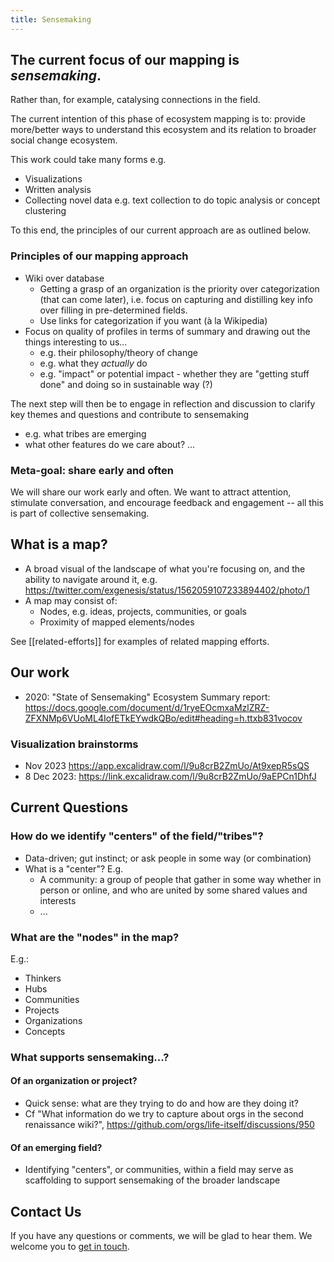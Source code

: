 ```yaml
---
title: Sensemaking
---
```

## The current focus of our mapping is ***sensemaking***. 

Rather than, for example, catalysing connections in the field.

The current intention of this phase of ecosystem mapping is to: provide more/better ways to understand this ecosystem and its relation to broader social change ecosystem. 

This work could take many forms e.g.
- Visualizations 
- Written analysis
- Collecting novel data e.g. text collection to do topic analysis or concept clustering

To this end, the principles of our current approach are as outlined below.

### Principles of our mapping approach

- Wiki over database
    - Getting a grasp of an organization is the priority over categorization (that can come later), i.e. focus on capturing and distilling key info over filling in pre-determined fields.
    - Use links for categorization if you want (à la Wikipedia)
- Focus on quality of profiles in terms of summary and drawing out the things interesting to us...
    - e.g. their philosophy/theory of change
    - e.g. what they _actually_ do
    - e.g. "impact" or potential impact - whether they are "getting stuff done" and doing so in sustainable way (?)

The next step will then be to engage in reflection and discussion to clarify key themes and questions and contribute to sensemaking
- e.g. what tribes are emerging
- what other features do we care about? ...

### Meta-goal: share early and often

We will share our work early and often. We want to attract attention, stimulate conversation, and encourage feedback and engagement -- all this is part of collective sensemaking. 

## What is a map?

- A broad visual of the landscape of what you're focusing on, and the ability to navigate around it, e.g. https://twitter.com/exgenesis/status/1562059107233894402/photo/1
- A map may consist of:
  - Nodes, e.g. ideas, projects, communities, or goals
  - Proximity of mapped elements/nodes

See [[related-efforts]] for examples of related mapping efforts.

## Our work

- 2020: "State of Sensemaking" Ecosystem Summary report: https://docs.google.com/document/d/1ryeEOcmxaMzlZRZ-ZFXNMp6VUoML4IofETkEYwdkQBo/edit#heading=h.ttxb831vocov

### Visualization brainstorms

- Nov 2023 https://app.excalidraw.com/l/9u8crB2ZmUo/At9xepR5sQS
- 8 Dec 2023: https://link.excalidraw.com/l/9u8crB2ZmUo/9aEPCn1DhfJ

## Current Questions 

### How do we identify "centers" of the field/"tribes"?

- Data-driven; gut instinct; or ask people in some way (or combination)
- What is a "center"? E.g.
  - A community: a group of people that gather in some way whether in person or online, and who are united by some shared values and interests
  - ...

### What are the "nodes" in the map?

E.g.:
- Thinkers
- Hubs
- Communities
- Projects
- Organizations
- Concepts

### What supports sensemaking...?

#### Of an organization or project?

- Quick sense: what are they trying to do and how are they doing it?
- Cf "What information do we try to capture about orgs in the second renaissance wiki?", https://github.com/orgs/life-itself/discussions/950

#### Of an emerging field?

- Identifying "centers", or communities, within a field may serve as scaffolding to support sensemaking of the broader landscape

## Contact Us

If you have any questions or comments, we will be glad to hear them. We welcome you to [get in touch](https://lifeitself.org/contact). 



